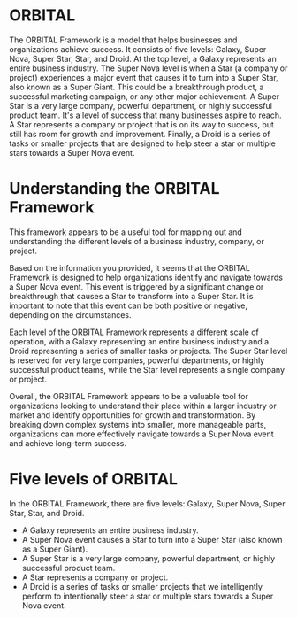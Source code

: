 # ORBITAL

The ORBITAL Framework is a model that helps businesses and organizations achieve success. It consists of five levels: Galaxy, Super Nova, Super Star, Star, and Droid. 
At the top level, a Galaxy represents an entire business industry. The Super Nova level is when a Star (a company or project) experiences a major event that causes it to turn into a Super Star, also known as a Super Giant. This could be a breakthrough product, a successful marketing campaign, or any other major achievement.
A Super Star is a very large company, powerful department, or highly successful product team. It's a level of success that many businesses aspire to reach. 
A Star represents a company or project that is on its way to success, but still has room for growth and improvement. Finally, a Droid is a series of tasks or smaller projects that are designed to help steer a star or multiple stars towards a Super Nova event.


# Understanding the ORBITAL Framework
This framework appears to be a useful tool for mapping out and understanding the different levels of a business industry, company, or project.

Based on the information you provided, it seems that the ORBITAL Framework is designed to help organizations identify and navigate towards a Super Nova event. This event is triggered by a significant change or breakthrough that causes a Star to transform into a Super Star. It is important to note that this event can be both positive or negative, depending on the circumstances.

Each level of the ORBITAL Framework represents a different scale of operation, with a Galaxy representing an entire business industry and a Droid representing a series of smaller tasks or projects. The Super Star level is reserved for very large companies, powerful departments, or highly successful product teams, while the Star level represents a single company or project.

Overall, the ORBITAL Framework appears to be a valuable tool for organizations looking to understand their place within a larger industry or market and identify opportunities for growth and transformation. By breaking down complex systems into smaller, more manageable parts, organizations can more effectively navigate towards a Super Nova event and achieve long-term success.

# Five levels of ORBITAL
In the ORBITAL Framework, there are five levels: Galaxy, Super Nova, Super Star, Star, and Droid.
- A Galaxy represents an entire business industry.
- A Super Nova event causes a Star to turn into a Super Star (also known as a Super Giant).
- A Super Star is a very large company, powerful department, or highly successful product team.
- A Star represents a company or project.
- A Droid is a series of tasks or smaller projects that we intelligently perform to intentionally steer a star or multiple stars towards a Super Nova event.
